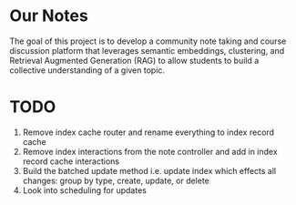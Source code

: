 # Our Notes

The goal of this project is to develop a community note taking and course discussion platform that leverages semantic embeddings, clustering, and Retrieval Augmented Generation (RAG) to allow students to build a collective understanding of a given topic.

# TODO

1. Remove index cache router and rename everything to index record cache
2. Remove index interactions from the note controller and add in index record cache interactions
3. Build the batched update method i.e. update index which effects all changes: group by type, create, update, or delete
4. Look into scheduling for updates
